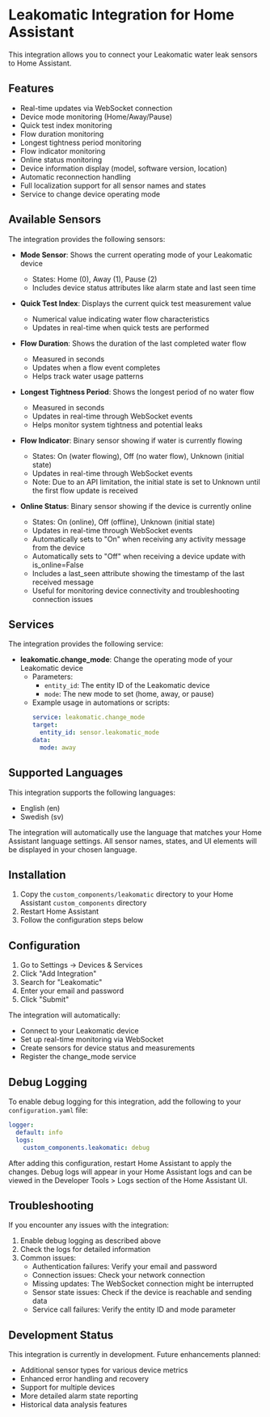 # Leakomatic Integration for Home Assistant

This integration allows you to connect your Leakomatic water leak sensors to Home Assistant.

## Features

- Real-time updates via WebSocket connection
- Device mode monitoring (Home/Away/Pause)
- Quick test index monitoring
- Flow duration monitoring
- Longest tightness period monitoring
- Flow indicator monitoring
- Online status monitoring
- Device information display (model, software version, location)
- Automatic reconnection handling
- Full localization support for all sensor names and states
- Service to change device operating mode

## Available Sensors

The integration provides the following sensors:

- **Mode Sensor**: Shows the current operating mode of your Leakomatic device
  - States: Home (0), Away (1), Pause (2)
  - Includes device status attributes like alarm state and last seen time

- **Quick Test Index**: Displays the current quick test measurement value
  - Numerical value indicating water flow characteristics
  - Updates in real-time when quick tests are performed

- **Flow Duration**: Shows the duration of the last completed water flow
  - Measured in seconds
  - Updates when a flow event completes
  - Helps track water usage patterns

- **Longest Tightness Period**: Shows the longest period of no water flow
  - Measured in seconds
  - Updates in real-time through WebSocket events
  - Helps monitor system tightness and potential leaks

- **Flow Indicator**: Binary sensor showing if water is currently flowing
  - States: On (water flowing), Off (no water flow), Unknown (initial state)
  - Updates in real-time through WebSocket events
  - Note: Due to an API limitation, the initial state is set to Unknown until the first flow update is received

- **Online Status**: Binary sensor showing if the device is currently online
  - States: On (online), Off (offline), Unknown (initial state)
  - Updates in real-time through WebSocket events
  - Automatically sets to "On" when receiving any activity message from the device
  - Automatically sets to "Off" when receiving a device update with is_online=False
  - Includes a last_seen attribute showing the timestamp of the last received message
  - Useful for monitoring device connectivity and troubleshooting connection issues

## Services

The integration provides the following service:

- **leakomatic.change_mode**: Change the operating mode of your Leakomatic device
  - Parameters:
    - `entity_id`: The entity ID of the Leakomatic device
    - `mode`: The new mode to set (home, away, or pause)
  - Example usage in automations or scripts:
    ```yaml
    service: leakomatic.change_mode
    target:
      entity_id: sensor.leakomatic_mode
    data:
      mode: away
    ```

## Supported Languages

This integration supports the following languages:
- English (en)
- Swedish (sv)

The integration will automatically use the language that matches your Home Assistant language settings. All sensor names, states, and UI elements will be displayed in your chosen language.

## Installation

1. Copy the `custom_components/leakomatic` directory to your Home Assistant `custom_components` directory
2. Restart Home Assistant
3. Follow the configuration steps below

## Configuration

1. Go to Settings → Devices & Services
2. Click "Add Integration"
3. Search for "Leakomatic"
4. Enter your email and password
5. Click "Submit"

The integration will automatically:
- Connect to your Leakomatic device
- Set up real-time monitoring via WebSocket
- Create sensors for device status and measurements
- Register the change_mode service

## Debug Logging

To enable debug logging for this integration, add the following to your `configuration.yaml` file:

```yaml
logger:
  default: info
  logs:
    custom_components.leakomatic: debug
```

After adding this configuration, restart Home Assistant to apply the changes. Debug logs will appear in your Home Assistant logs and can be viewed in the Developer Tools > Logs section of the Home Assistant UI.

## Troubleshooting

If you encounter any issues with the integration:

1. Enable debug logging as described above
2. Check the logs for detailed information
3. Common issues:
   - Authentication failures: Verify your email and password
   - Connection issues: Check your network connection
   - Missing updates: The WebSocket connection might be interrupted
   - Sensor state issues: Check if the device is reachable and sending data
   - Service call failures: Verify the entity ID and mode parameter

## Development Status

This integration is currently in development. Future enhancements planned:
- Additional sensor types for various device metrics
- Enhanced error handling and recovery
- Support for multiple devices
- More detailed alarm state reporting
- Historical data analysis features 